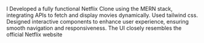 I Developed a fully functional Netflix Clone using the MERN stack, integrating APIs to fetch and display movies dynamically. Used tailwind css. Designed interactive components to enhance user experience, ensuring smooth navigation and responsiveness. 
The UI closely resembles the official Netflix website
